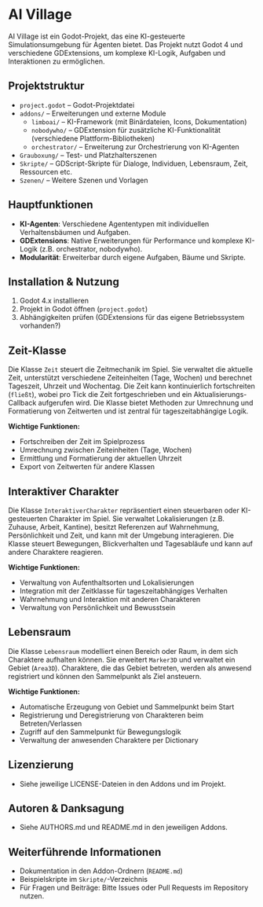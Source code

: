 # AI Village

AI Village ist ein Godot-Projekt, das eine KI-gesteuerte Simulationsumgebung für Agenten bietet. Das Projekt nutzt Godot 4 und verschiedene GDExtensions, um komplexe KI-Logik, Aufgaben und Interaktionen zu ermöglichen.

## Projektstruktur

- `project.godot` – Godot-Projektdatei
- `addons/` – Erweiterungen und externe Module
  - `limboai/` – KI-Framework (mit Binärdateien, Icons, Dokumentation)
  - `nobodywho/` – GDExtension für zusätzliche KI-Funktionalität (verschiedene Plattform-Bibliotheken)
  - `orchestrator/` – Erweiterung zur Orchestrierung von KI-Agenten
- `Grauboxung/` – Test- und Platzhalterszenen
- `Skripte/` – GDScript-Skripte für Dialoge, Individuen, Lebensraum, Zeit, Ressourcen etc.
- `Szenen/` – Weitere Szenen und Vorlagen

## Hauptfunktionen

- **KI-Agenten**: Verschiedene Agententypen mit individuellen Verhaltensbäumen und Aufgaben.
- **GDExtensions**: Native Erweiterungen für Performance und komplexe KI-Logik (z.B. orchestrator, nobodywho).
- **Modularität**: Erweiterbar durch eigene Aufgaben, Bäume und Skripte.

## Installation & Nutzung

1. Godot 4.x installieren
2. Projekt in Godot öffnen (`project.godot`)
3. Abhängigkeiten prüfen (GDExtensions für das eigene Betriebssystem vorhanden?)
## Zeit-Klasse

Die Klasse `Zeit` steuert die Zeitmechanik im Spiel. Sie verwaltet die aktuelle Zeit, unterstützt verschiedene Zeiteinheiten (Tage, Wochen) und berechnet Tageszeit, Uhrzeit und Wochentag. Die Zeit kann kontinuierlich fortschreiten (`fließt`), wobei pro Tick die Zeit fortgeschrieben und ein Aktualisierungs-Callback aufgerufen wird. Die Klasse bietet Methoden zur Umrechnung und Formatierung von Zeitwerten und ist zentral für tageszeitabhängige Logik.

**Wichtige Funktionen:**
- Fortschreiben der Zeit im Spielprozess
- Umrechnung zwischen Zeiteinheiten (Tage, Wochen)
- Ermittlung und Formatierung der aktuellen Uhrzeit
- Export von Zeitwerten für andere Klassen
## Interaktiver Charakter

Die Klasse `InteraktiverCharakter` repräsentiert einen steuerbaren oder KI-gesteuerten Charakter im Spiel. Sie verwaltet Lokalisierungen (z.B. Zuhause, Arbeit, Kantine), besitzt Referenzen auf Wahrnehmung, Persönlichkeit und Zeit, und kann mit der Umgebung interagieren. Die Klasse steuert Bewegungen, Blickverhalten und Tagesabläufe und kann auf andere Charaktere reagieren.

**Wichtige Funktionen:**
- Verwaltung von Aufenthaltsorten und Lokalisierungen
- Integration mit der Zeitklasse für tageszeitabhängiges Verhalten
- Wahrnehmung und Interaktion mit anderen Charakteren
- Verwaltung von Persönlichkeit und Bewusstsein
## Lebensraum

Die Klasse `Lebensraum` modelliert einen Bereich oder Raum, in dem sich Charaktere aufhalten können. Sie erweitert `Marker3D` und verwaltet ein Gebiet (`Area3D`). Charaktere, die das Gebiet betreten, werden als anwesend registriert und können den Sammelpunkt als Ziel ansteuern.

**Wichtige Funktionen:**
- Automatische Erzeugung von Gebiet und Sammelpunkt beim Start
- Registrierung und Deregistrierung von Charakteren beim Betreten/Verlassen
- Zugriff auf den Sammelpunkt für Bewegungslogik
- Verwaltung der anwesenden Charaktere per Dictionary

## Lizenzierung

- Siehe jeweilige LICENSE-Dateien in den Addons und im Projekt.

## Autoren & Danksagung

- Siehe AUTHORS.md und README.md in den jeweiligen Addons.

## Weiterführende Informationen

- Dokumentation in den Addon-Ordnern (`README.md`)
- Beispielskripte im `Skripte/`-Verzeichnis
- Für Fragen und Beiträge: Bitte Issues oder Pull Requests im Repository nutzen.

